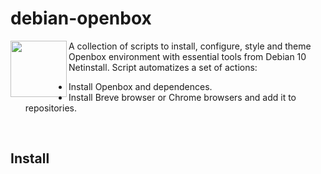 # debian-openbox
<img align="left"  src="https://user-images.githubusercontent.com/32820131/77852132-2de64c00-71dd-11ea-8a66-e4cd3de916f8.png" width="90"> A collection of scripts to install, configure, style and theme Openbox environment with essential tools from Debian 10 Netinstall. Script automatizes a set of actions:
  * Install Openbox and dependences.
  * Install Breve browser or Chrome browsers and add it to repositories.
  


&nbsp; 
## Install
